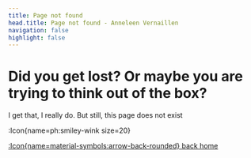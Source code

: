 ```yaml
---
title: Page not found
head.title: Page not found - Anneleen Vernaillen
navigation: false
highlight: false
---
```


# Did you get lost? Or maybe you are trying to think out of the box?
I get that, I really do. But still, this page does not exist 

:Icon{name=ph:smiley-wink size=20}

[:Icon{name=material-symbols:arrow-back-rounded} back home](/)
